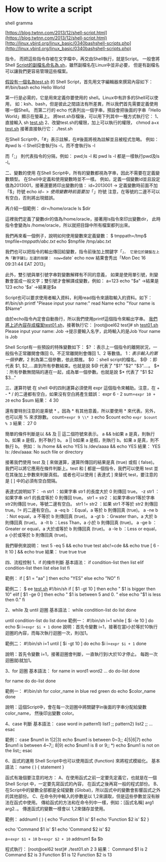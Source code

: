 # How to write a script

shell gramma

[https://blog.twtnn.com/2013/12/shell-script.html](https://blog.twtnn.com/2013/12/shell-script.html)[http://linux.vbird.org/linux_basic/0340bashshell-scripts.php](http://linux.vbird.org/linux_basic/0340bashshell-scripts.php)

指令，
而把這些指令存被在文字檔中，再交由Shell執行，就是Script。
一般會將Shell [Script的副檔名命名為.sh](http://xn--script-g43j00ia33ii23n0opkxr.sh/)，雖然副檔名在Linux中並非必要，
但是有副檔名可以讓我們更容易管理這些檔案。

[假設有一個名為test.sh](http://xn--test-k84f91i7ll3ww89b7iup57d.sh/) 的 Shell Script，首先用文字編輯器來撰寫內容如下：
#!/bin/bash
echo Hello World

第一行是必需的，它是用來定義你要使用的 shell。Linux中有許多的Shell可以使用，
如：ksh、bash，但是彼此之間語法有所差異，所以我們首先需要定義使用哪一個Shell。
而第二行的 echo 代表列出一個字串，預設會把後面的字串「Hello World」顯示在螢幕上。
將test.sh存檔後，可以用下列其中一種方式執行它：
1、直接輸入 sh [test.sh](http://test.sh/)
2、改變test.sh的權限，加上可以執行的權限，
chmod a+x [test.sh](http://test.sh/)
接著直接執行它：
./test.sh

在Shell Script中，「#」表示註解，在#後面將視為註解並且被程式忽略。
例如：
#pwd
ls -l
Shell只會執行ls -l，而不會執行ls -l

而「;」 則代表指令的分隔，例如：
pwd;ls -l
和
pwd
ls -l
都是一樣執行pwd及ls -l。

二、變數的使用
在Shell Script中，所有的變數都視為字串，因此不需要在定義變數類型。
在Shell中定義和使用變數時並不一樣。
例如，定義一個變數id並且設定值為2013001，接著還要將印出變數的值：
id=2013001 -> 定義變數時前面不加「$」符號
echo $id   -> 使用變數時前面要加「$」符號
注意，在等號的二邊不可以有空白，否則將出現錯誤。

再介紹一個範例：
dir=/home/oracle
ls $dir

這裡我們定義了變數dir的值為/home/oracle，接著用ls指令來印出變數dir，
此時指令會變為ls /home/oracle，所以就把目錄中所有檔案都列出來。

我們再來看一個例子，說明如何使用變數來定義變數：
$ tmppath=/tmp$ tmpfile=$tmppath/abc.txt$ echo $tmpfile
/tmp/abc.txt

我們也可以把指令的輸出傳回給變數，指令前後加上關鍵字「`」， 它是位於鍵盤左上角「數字鍵1」左邊的按鍵： now=`date`
echo now
結果會秀出「Mon Dec 16 09:31:44 EAT 2013」

此外，雙引號與單引號字串對變數解釋有不同的意義，
如果是使用單引號，則變數會當成一般文字；雙引號才會解譯成變數，例如：
a=123
echo "$a" ->結果是123
echo '$a' ->結果是$a

Script也可以要求使用者輸入資料，利用read指令來讀取輸入的資料。如下：
#!/bin/sh
printf "Please input your name:"
read Name
echo "Your name is $Name"

由於echo指令內定會自動換行，所以我們使用printf這個指令來輸出字串。
[我們將上述內容存成檔案test01.sh](http://xn--test01-9o7il2l8vdf19aq4ax0a878cha689u1miiz9n.sh/)，接著執行它：
[root@oel62 test]# sh [test01.sh](http://test01.sh/)
Please input your name: Job ->提示要輸入名字，此時輸入的是Job
Your name is Job

Shell Script有一些預設的特殊變數如下：
$? ：表示上一個指令的離開狀況，一般指令正常離開會傳回 0。不正常離開則會傳回 1、2 等數值。
$1 ：表示輸入的第一個參數，$2 則為第二個參數，依此類推。
$0 ：shell script的檔名。
$@ ：即代表 $1, $2,....直到所有參數結束。也就是說 $@ 代表了 "$1" "$2" "$3"....。
$* ：所有參數無間隔的連在一起，成為單一個參數。也就是說 $* 代表了 "$1 $2 $3..."

三、運算符號
在 shell 中的四則運算必須使用 expr 這個指令來輔助。注意，在 + - * / 的二邊都有空白，如果沒有空白將產生錯誤：
expr 6 - 2
sum=`expr 10 + 20`
echo $sum
結果：
4
30

還有要特別注意的是乘號 * 。因為 * 有其他意義，所以要使用 \* 來代表。另外，也可以用 % 來求餘數。
count=`expr 9 \\* 3`
echo $count
echo `expr $count % 3`
結果：
27
0

簡單的條件判斷是以 && 及 || 這二個符號來表示。
a && b如果 a 是真，則執行 b。如果 a 是假，則不執行 b。
a || b如果 a 是假，則執行 b。如果 a 是真，則不執行 b。
例如：
ls /home && echo YES
ls /dev/aaaa && echo YES
結果：
YES
ls: /dev/aaaa: No such file or directory

接著我們使用 test 及 [ 來做運算，運算所傳回的結果是真 (true) 或假 ( false)。
我們可以將它應用在條件判斷上。test 和 [ 都是一個指令，我們可以使用 test 並在其後加上參數來判斷真假。
或者也可以使用 [ 表達式 ] 來替代 test，要注意的是 [ ] 中的必須有空白間隔。

表達式說明如下：
-n str1      ：如果字串 str1 的長度大於 0 則傳回 true。
-z str1      ：如果字串 str1 的長度等於 0 則傳回 true。
str1  = str2 ：如果字串str1等於字串str2則傳回 true，等號二邊有空白。
str1 != str2 ：如果 str1 不等於 str2 則傳回 true。!= 的二邊有空白。
a -eq b      ：Equal，a 等於 b 則傳回真 (true)。
a -ne b      ：Not equal，a 不等於 b 則傳回真 (true)。
a -gt b      ：Grwater than，a 大於 b 則傳回真 (true)。
a -lt b      ：Less Than，a 小於 b 則傳回真 (true)。
a -ge b      ：Greater or equal，a 大於或等於 b 則傳回真 (true)。
a -le b      ：Less or equal，a 小於或等於 b 則傳回真 (true)。

我們舉例來說明：
test 5 -eq 5 && echo true
test abc!=cde && echo true
[ 6 -lt 10 ] && echo true
結果：
true
true
true

四、流程控制
1、if 的條件判斷
基本語法：
if condition-list
then list
elif condition-list
then list
else list
fi

範例：
if [ $1 = "aa" ]
then
echo "YES"
else
echo "NO"
fi

範例二：
$ ee [test.sh](http://test.sh/)
#!/bin/sh
if [ $1 -gt 10 ]
then echo " $1 is bigger then 10"
elif [ $1 -ge 0 ]
then echo " $1 is between 5 and 0. "
else echo "$1 is less then 0."
fi

2、while 及 until 迴圈
基本語法：
while condition-list
do list
done

until condition-list
do list
done
範例一：
#!/bin/sh
i=1
while [ $i -le 10 ]
do
echo $i
i=`expr $i + 1`
done
說明：首先令變數 i=1，接著在當i小於等於10執行迴圈的內容，而每次執行迴圈一次，則i加1。

範例二：
#!/bin/sh
i=1
until [ $i -gt 10 ]
do
echo $i
i=`expr $i + 1`
done

說明：首先令變數 i=1，接著迴圈會判斷，一直執行到i大於10才停止。
每跑一次迴圈就i就加1。

3、for 迴圈
基本語法：
for name in word1 word2 …
do do-list
done

for name
do do-list
done

範例一：
#!/bin/sh
for color_name in blue red green
do
echo $color_name
done

說明：這個Script中，會在每一次迴圈中將關鍵字in後面的字串分配給變數color_name，
然後印出變數 color。

4、case 判斷
基本語法：
case word in
pattern1) list1 ;;
pattern2) list2 ;;
…
esac

範例：
case $num1 in
1|2|3)       echo $num1 is between 0~3;;
4|5|6|7)       echo $num1 is between 4~7;;
8|9)           echo $num1 is 8 or 9;;
*)             echo $num1 is not on the list;;
esac

6、函式的運用
Shell Script中也可以使用函式 (function) 來將程式模組化。
基本語法：
name ( )
{
statement
}

函式有幾個要注意的地方：
A、在使用函式之前一定要先定義它，也就是在一個 Shell Script 中，一定要先寫函式的內容，
在函式之後再寫一般的程式部份。
B、在Script中的變數全部都是全域變數 (Global)，所以函式中的變數會影響函式之外的其他部份。
C、在命令列中輸入的參數是以 $1,$2來讀取，但是這些參數並沒有辦法在函式中使用。
傳給函式的方法和在命令列中一樣，例如：[函式名稱] arg1 arg2..。
傳進函式的變數一樣會以 $1,$2來儲存並使用。

範例：
addnum1 ( )
{
echo 'Function $1 is' $1
echo 'Function $2 is' $2
}

echo 'Command $1 is' $1
echo 'Command $2 is' $2

a=`expr $1 + 10`
b=`expr $2 + 10`
addnum1 $a $b

程式執行：
[root@oel62 test]# ./test01.sh 2 3
結果：
Command $1 is 2
Command $2 is 3
Function $1 is 12
Function $2 is 13